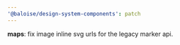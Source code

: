 ```yaml
---
'@baloise/design-system-components': patch
---
```


**maps**: fix image inline svg urls for the legacy marker api.
